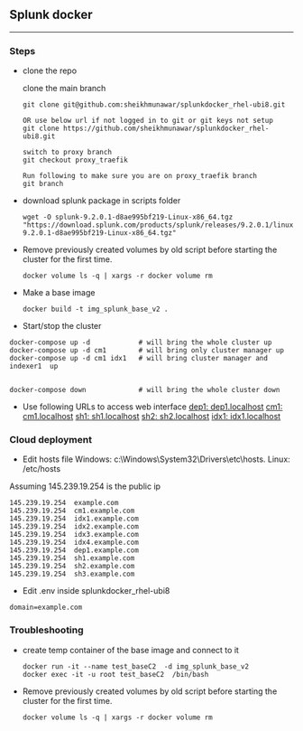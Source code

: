 ## Splunk docker
-----

### Steps
* clone the repo
  
    clone the main branch
    ```
    git clone git@github.com:sheikhmunawar/splunkdocker_rhel-ubi8.git

    OR use below url if not logged in to git or git keys not setup
    git clone https://github.com/sheikhmunawar/splunkdocker_rhel-ubi8.git

    switch to proxy branch
    git checkout proxy_traefik

    Run following to make sure you are on proxy_traefik branch
    git branch
    ```
* download splunk package in scripts folder
    ```
    wget -O splunk-9.2.0.1-d8ae995bf219-Linux-x86_64.tgz "https://download.splunk.com/products/splunk/releases/9.2.0.1/linux/splunk-9.2.0.1-d8ae995bf219-Linux-x86_64.tgz"
    ```

* Remove previously created volumes by old script before starting the cluster for the first time.
    ```
    docker volume ls -q | xargs -r docker volume rm
    ```
*  Make a base image

    ```
    docker build -t img_splunk_base_v2 .
    ```



* Start/stop the cluster
```
docker-compose up -d            # will bring the whole cluster up
docker-compose up -d cm1        # will bring only cluster manager up
docker-compose up -d cm1 idx1   # will bring cluster manager and indexer1  up


docker-compose down             # will bring the whole cluster down
```
* Use following URLs to access web interface
[dep1: dep1.localhost](dep1.localhost)
[cm1: cm1.localhost](cm1.localhost)
[sh1: sh1.localhost](sh1.localhost)
[sh2: sh2.localhost](sh2.localhost)
[idx1: idx1.localhost](idx1.localhost)

### Cloud deployment

* Edit hosts file
Windows: c:\Windows\System32\Drivers\etc\hosts.
Linux: /etc/hosts

Assuming 145.239.19.254 is the public ip

```
145.239.19.254	example.com
145.239.19.254	cm1.example.com
145.239.19.254	idx1.example.com
145.239.19.254	idx2.example.com
145.239.19.254	idx3.example.com
145.239.19.254	idx4.example.com
145.239.19.254	dep1.example.com
145.239.19.254	sh1.example.com
145.239.19.254	sh2.example.com
145.239.19.254	sh3.example.com
```


*   Edit .env inside splunkdocker_rhel-ubi8
```
domain=example.com
```
### Troubleshooting
* create temp container of the base image and connect to it
    ```
    docker run -it --name test_baseC2  -d img_splunk_base_v2
    docker exec -it -u root test_baseC2  /bin/bash
    ```
* Remove previously created volumes by old script before starting the cluster for the first time.
    ```
    docker volume ls -q | xargs -r docker volume rm
    ```